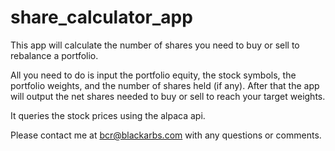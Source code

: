 # share_calculator_app
This app will calculate the number of shares you need to buy or sell to rebalance a portfolio. 

All you need to do is input the portfolio equity, the stock symbols, the portfolio weights, and the number of shares held (if any). After that the app will output the net shares needed to buy or sell to reach your target weights. 

It queries the stock prices using the alpaca api. 

Please contact me at bcr@blackarbs.com with any questions or comments. 
